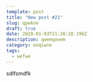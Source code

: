 ```yaml
---
template: post
title: "New post #21"
slug: qpwkoe
draft: true
date: 2020-01-03T21:28:28.196Z
description: qwemqowem
category: eoqiwne
tags:
  - wefwe
---
```


sdlfsmdfk
